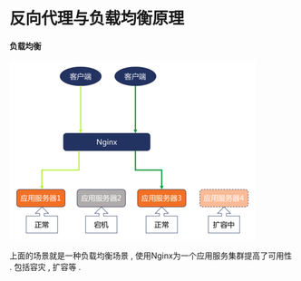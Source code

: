 # 反向代理与负载均衡原理

#### 负载均衡

![](/assets/fuzaijunh.png)

上面的场景就是一种负载均衡场景 , 使用Nginx为一个应用服务集群提高了可用性 . 包括容灾 , 扩容等 . 

